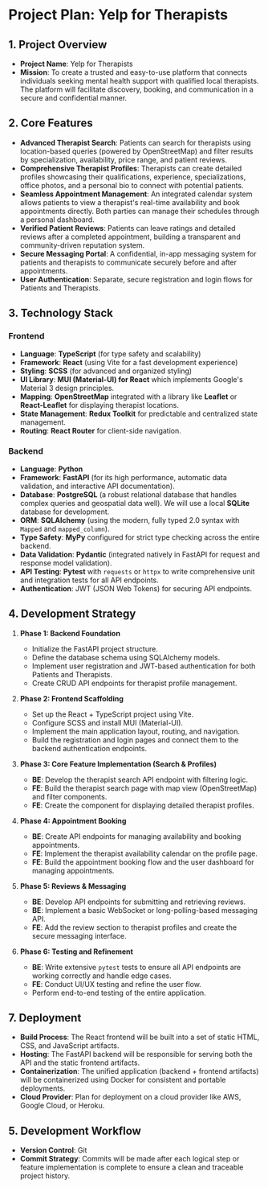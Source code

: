 
# Project Plan: Yelp for Therapists

## 1. Project Overview

- **Project Name**: Yelp for Therapists
- **Mission**: To create a trusted and easy-to-use platform that connects individuals seeking mental health support with qualified local therapists. The platform will facilitate discovery, booking, and communication in a secure and confidential manner.

## 2. Core Features

- **Advanced Therapist Search**: Patients can search for therapists using location-based queries (powered by OpenStreetMap) and filter results by specialization, availability, price range, and patient reviews.
- **Comprehensive Therapist Profiles**: Therapists can create detailed profiles showcasing their qualifications, experience, specializations, office photos, and a personal bio to connect with potential patients.
- **Seamless Appointment Management**: An integrated calendar system allows patients to view a therapist's real-time availability and book appointments directly. Both parties can manage their schedules through a personal dashboard.
- **Verified Patient Reviews**: Patients can leave ratings and detailed reviews after a completed appointment, building a transparent and community-driven reputation system.
- **Secure Messaging Portal**: A confidential, in-app messaging system for patients and therapists to communicate securely before and after appointments.
- **User Authentication**: Separate, secure registration and login flows for Patients and Therapists.

## 3. Technology Stack

### Frontend

- **Language**: **TypeScript** (for type safety and scalability)
- **Framework**: **React** (using Vite for a fast development experience)
- **Styling**: **SCSS** (for advanced and organized styling)
- **UI Library**: **MUI (Material-UI) for React** which implements Google's Material 3 design principles.
- **Mapping**: **OpenStreetMap** integrated with a library like **Leaflet** or **React-Leaflet** for displaying therapist locations.
- **State Management**: **Redux Toolkit** for predictable and centralized state management.
- **Routing**: **React Router** for client-side navigation.

### Backend

- **Language**: **Python**
- **Framework**: **FastAPI** (for its high performance, automatic data validation, and interactive API documentation).
- **Database**: **PostgreSQL** (a robust relational database that handles complex queries and geospatial data well). We will use a local **SQLite** database for development.
- **ORM**: **SQLAlchemy** (using the modern, fully typed 2.0 syntax with `Mapped` and `mapped_column`).
- **Type Safety**: **MyPy** configured for strict type checking across the entire backend.
- **Data Validation**: **Pydantic** (integrated natively in FastAPI for request and response model validation).
- **API Testing**: **Pytest** with `requests` or `httpx` to write comprehensive unit and integration tests for all API endpoints.
- **Authentication**: JWT (JSON Web Tokens) for securing API endpoints.

## 4. Development Strategy

1.  **Phase 1: Backend Foundation**
    - Initialize the FastAPI project structure.
    - Define the database schema using SQLAlchemy models.
    - Implement user registration and JWT-based authentication for both Patients and Therapists.
    - Create CRUD API endpoints for therapist profile management.

2.  **Phase 2: Frontend Scaffolding**
    - Set up the React + TypeScript project using Vite.
    - Configure SCSS and install MUI (Material-UI).
    - Implement the main application layout, routing, and navigation.
    - Build the registration and login pages and connect them to the backend authentication endpoints.

3.  **Phase 3: Core Feature Implementation (Search & Profiles)**
    - **BE**: Develop the therapist search API endpoint with filtering logic.
    - **FE**: Build the therapist search page with map view (OpenStreetMap) and filter components.
    - **FE**: Create the component for displaying detailed therapist profiles.

4.  **Phase 4: Appointment Booking**
    - **BE**: Create API endpoints for managing availability and booking appointments.
    - **FE**: Implement the therapist availability calendar on the profile page.
    - **FE**: Build the appointment booking flow and the user dashboard for managing appointments.

5.  **Phase 5: Reviews & Messaging**
    - **BE**: Develop API endpoints for submitting and retrieving reviews.
    - **BE**: Implement a basic WebSocket or long-polling-based messaging API.
    - **FE**: Add the review section to therapist profiles and create the secure messaging interface.

6.  **Phase 6: Testing and Refinement**
    - **BE**: Write extensive `pytest` tests to ensure all API endpoints are working correctly and handle edge cases.
    - **FE**: Conduct UI/UX testing and refine the user flow.
    - Perform end-to-end testing of the entire application.

## 7. Deployment

- **Build Process**: The React frontend will be built into a set of static HTML, CSS, and JavaScript artifacts.
- **Hosting**: The FastAPI backend will be responsible for serving both the API and the static frontend artifacts.
- **Containerization**: The unified application (backend + frontend artifacts) will be containerized using Docker for consistent and portable deployments.
- **Cloud Provider**: Plan for deployment on a cloud provider like AWS, Google Cloud, or Heroku.


## 5. Development Workflow

- **Version Control**: Git
- **Commit Strategy**: Commits will be made after each logical step or feature implementation is complete to ensure a clean and traceable project history.
